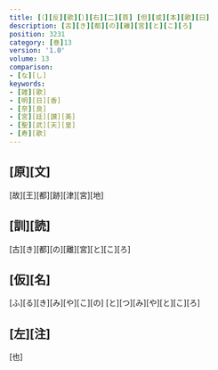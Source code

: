 ```yaml
---
title: [（][反][歌][）][右][二][首] [但][或][本][歌][曰]
description: [古][き][都][の][離][宮][と][こ][ろ]
position: 3231
category: [巻]13
version: '1.0'
volume: 13
comparison:
- [な][し]
keywords:
- [雑][歌]
- [明][日][香]
- [奈][良]
- [宮][廷][讃][美]
- [聖][武][天][皇]
- [寿][歌]
---
```


## [原][文]

[故][王][都][跡][津][宮][地]

## [訓][読]

[古][き][都][の][離][宮][と][こ][ろ]

## [仮][名]

[ふ][る][き][み][や][こ][の] [と][つ][み][や][と][こ][ろ]

## [左][注]

[也]
